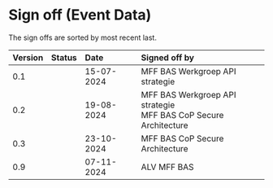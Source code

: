 # Sign off (Event Data)

The sign offs are sorted by most recent last.

| Version | Status   | Date       | Signed off by |
| :------ | :------- | :--------- | :------------ |
| 0.1     |          | 15-07-2024 | MFF BAS Werkgroep API strategie  |
| 0.2     |          | 19-08-2024 | MFF BAS Werkgroep API strategie<br/>MFF BAS CoP Secure Architecture |
| 0.3     |          | 23-10-2024 | MFF BAS CoP Secure Architecture |
| 0.9     |          | 07-11-2024 | ALV MFF BAS |
